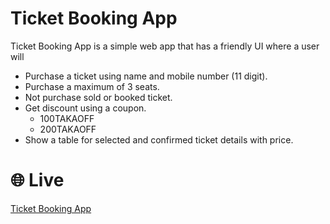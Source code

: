 # Ticket Booking App
Ticket Booking App is a simple web app that has a friendly UI where a user will
- Purchase a ticket using name and mobile number (11 digit).
- Purchase a maximum of 3 seats.
- Not purchase sold or booked ticket.
- Get discount using a coupon.
  -  100TAKAOFF
  -  200TAKAOFF  
- Show a table for selected and confirmed ticket details with price.


# 🌐 Live
[Ticket Booking App](https://rkpust.github.io/Ticket-Booking-App/)



